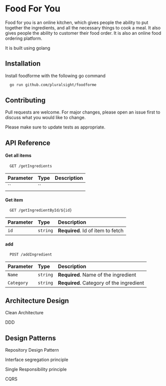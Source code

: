 
# Food For You
Food for you is an online kitchen, which gives people the ability 
to put together the ingredients, and all the necessary things to 
cook a meal. It also gives people the ability to customer their 
food order. It is also an online food ordering platform.

It is built using golang



## Installation

Install foodforme with the following go command

```bash
  go run github.com/pluralsight/foodforme
```
    
## Contributing

Pull requests are welcome. For major changes, please open an 
issue first to discuss what you would like to change.

Please make sure to update tests as appropriate.

  
## API Reference

#### Get all items

```http
  GET /getIngredients
```

| Parameter | Type     | Description                |
| :-------- | :------- | :------------------------- |
| `` | `` | |

#### Get item

```http
  GET /getIngredientById/${id}
```

| Parameter | Type     | Description                       |
| :-------- | :------- | :-------------------------------- |
| `id`      | `string` | **Required**. Id of item to fetch |

#### add

```http
  POST /addIngredient
```

| Parameter | Type     | Description                       |
| :-------- | :------- | :-------------------------------- |
| `Name`      | `string` | **Required**. Name of the ingredient |
| `Category`      | `string` | **Required**. Category of the ingredient |

  
## Architecture Design

Clean Architecture

DDD

## Design Patterns

Repository Design Pattern

Interface segregation principle

Single Responsibility principle

CQRS


  
